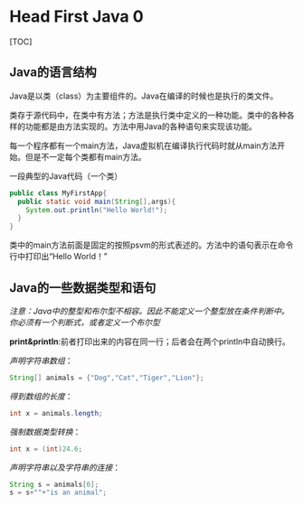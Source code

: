 # Head First Java 0

[TOC]

## Java的语言结构

Java是以类（class）为主要组件的。Java在编译的时候也是执行的类文件。

类存于源代码中，在类中有方法；方法是执行类中定义的一种功能。类中的各种各样的功能都是由方法实现的。方法中用Java的各种语句来实现该功能。

每一个程序都有一个main方法，Java虚拟机在编译执行代码时就从main方法开始。但是不一定每个类都有main方法。

一段典型的Java代码（一个类）

```java
public class MyFirstApp{
  public static void main(String[],args){
    System.out.println("Hello World!");
  }
}
```

类中的main方法前面是固定的按照psvm的形式表述的。方法中的语句表示在命令行中打印出“Hello World！”

## Java的一些数据类型和语句

*注意：Java中的整型和布尔型不相容。因此不能定义一个整型放在条件判断中。你必须有一个判断式，或者定义一个布尔型*

**print&println**:前者打印出来的内容在同一行；后者会在两个println中自动换行。



*声明字符串数组*：

```java
String[] animals = {"Dog","Cat","Tiger","Lion"};
```

*得到数组的长度*：

```java
int x = animals.length;
```

*强制数据类型转换*：

```java
int x = (int)24.6;
```

*声明字符串以及字符串的连接*：

```java
String s = animals[0];
s = s+""+"is an animal";
```

